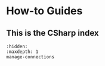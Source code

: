 # How-to Guides
## This is the CSharp index

```{toctree}
:hidden:
:maxdepth: 1
manage-connections
```